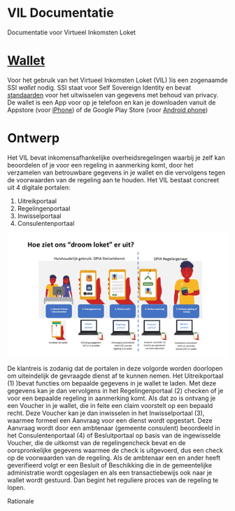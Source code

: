 # VIL Documentatie

 Documentatie voor Virtueel Inkomsten Loket

# [Wallet](wallet.md)

Voor het gebruik van het Virtueel Inkomsten Loket (VIL) )is een zogenaamde SSI *wallet* nodig. SSI staat voor Self Sovereign Identity en bevat [standaarden](https://www.w3.org/TR/vc-data-model/ "W3C DID en Verifiable Credentials") voor het uitwisselen van gegevens met behoud van privacy. De wallet is een App voor op je telefoon en kan je downloaden vanuit de Appstore (voor [iPhone](https://apps.apple.com/sa/app/sovrhd/id1571101544 "SSI wallet")) of de Google Play Store (voor [Android phone](https://play.google.com/store/apps/details?id=com.ovrhd.sovrhd "sovrhd app"))

# Ontwerp

Het VIL bevat inkomensafhankelijke overheidsregelingen waarbij je zelf kan beoordelen of je voor een regeling in aanmerking komt, door het verzamelen van betrouwbare gegevens in je wallet en die vervolgens tegen de voorwaarden van de regeling aan te houden. Het VIL bestaat concreet uit 4 digitale portalen:

1. Uitreikportaal
2. Regelingenportaal
3. Inwisselportaal
4. Consulentenportaal

![1682425174085](image/README/1682425174085.png)

De klantreis is zodanig dat de portalen in deze volgorde worden doorlopen om uiteindelijk de gevraagde dienst af te kunnen nemen. Het Uitreikportaal (1) )bevat functies om bepaalde gegevens in je wallet te laden. Met deze gegevens kan je dan vervolgens in het Regelingenportaal (2) checken of je voor een bepaalde regeling in aanmerking komt. Als dat zo is ontvang je een Voucher in je wallet, die in feite een claim voorstelt op een bepaald recht. Deze Voucher kan je dan inwisselen in het Inwisselportaal (3), waarmee formeel een Aanvraag voor een dienst wordt opgestart. Deze Aanvraag wordt door een ambtenaar (gemeente consulent) beoordeeld in het Consulentenportaal (4) of Besluitportaal op basis van de ingewisselde Voucher, die de uitkomst van de regelingencheck bevat en de oorspronkelijke gegevens waarmee de check is uitgevoerd, dus een check op de voorwaarden van de regeling. Als de ambtenaar een en ander heeft geverifieerd volgt er een Besluit of Beschikking die in de gemeentelijke administratie wordt opgeslagen en als een transactiebewijs ook naar je wallet wordt gestuurd. Dan begint het reguliere proces van de regeling te lopen.

Rationale
